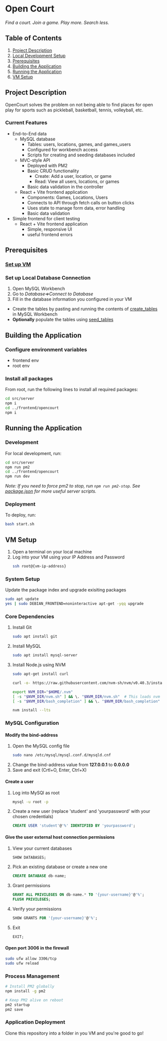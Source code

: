 # Open Court
*Find a court. Join a game. Play more. Search less.*

## Table of Contents
1. [Project Description](#project-description)
1. [Local Development Setup](#local-development-setup)
1. [Prerequisites](#prerequisites)
1. [Building the Application](#building-the-application)
1. [Running the Application](#running-the-application)
1. [VM Setup](#vm-setup)

## Project Description
OpenCourt solves the problem on not being able to find places for open play for sports such as pickleball, basketball, tennis, volleyball, etc.

### Current Features
- End-to-End data
    - MySQL database
        - Tables: users, locations, games, and games_users
        - Configured for workbench access
        - Scripts for creating and seeding databases included
    - MVC-style API
        - Deployed with PM2
        - Basic CRUD functionality
            - Create: Add a user, location, or game
            - Read: View all users, locations, or games
        - Basic data validation in the controller
    - React + Vite frontend application 
        - Components: Games, Locations, Users
        - Connects to API through fetch calls on button clicks
        - Uses state to manage form data, error handling
        - Basic data validation
- Simple frontend for client testing
    - React + Vite frontend application
        - Simple, responsive UI
        - useful frontend errors

## Prerequisites
### [Set up VM](#vm-setup)

### Set up Local Database Connection
1. Open MySQL Workbench
2. Go to *Database=>Connect to Database*
3. Fill in the database information you configured in your VM
- Create the tables by pasting and running the contents of [create_tables](src/database/create_tables.sql) in MySQL Workbench
- **Optionally** populate the tables using [seed_tables](src/database/seed_tables.sql)

## Building the Application
### Configure environment variables
- frontend env
- root env
### Install all packages
From root, run the following lines to install all required packages:
```bash
cd src/server
npm i
cd ../frontend/opencourt
npm i
```
## Running the Application
### Development
For local development, run:
```bash
cd src/server
npm run pm2
cd ../frontend/opencourt
npm run dev
```
*Note: If you need to force pm2 to stop, run `npm run pm2-stop`. See [package.json](/src/server/package.json) for more useful server scripts.*

### Deployment
To deploy, run:
```bash
bash start.sh
```


## VM Setup
1. Open a terminal on your local machine
1. Log into your VM using your IP Address and Password
    ```bash
    ssh root@{vm-ip-address}
    ```
### System Setup
Update the package index and upgrade exisiting packages

```bash
sudo apt update
yes | sudo DEBIAN_FRONTEND=noninteractive apt-get -yqq upgrade
```

### Core Dependencies
1. Install Git
    ```bash
    sudo apt install git
    ```
1. Install MySQL
    ```bash
    sudo apt install mysql-server
    ```
1. Install Node.js using NVM
    ```bash
    sudo apt-get install curl
    ```
    ```bash
    curl -o- https://raw.githubusercontent.com/nvm-sh/nvm/v0.40.3/install.sh | bash
    ```
    ```bash
    export NVM_DIR="$HOME/.nvm"
    [ -s "$NVM_DIR/nvm.sh" ] && \. "$NVM_DIR/nvm.sh"  # This loads nvm
    [ -s "$NVM_DIR/bash_completion" ] && \. "$NVM_DIR/bash_completion"  # This loads nvm bash_completion
    ```
    ```bash
    nvm install --lts
    ```
### MySQL Configuration
#### Modify the bind-address
1. Open the MySQL config file
    ```bash
    sudo nano /etc/mysql/mysql.conf.d/mysqld.cnf
    ```
1. Change the bind-address value from **127.0.0.1**
 to **0.0.0.0**
1. Save and exit (Crtl+O, Enter, Ctrl+X)
#### Create a user
1. Log into MySQl as root
    ```bash
    mysql -u root -p
    ```
1. Create a new user (replace 'student' and 'yourpassword' with your chosen credentials)
    ```sql
    CREATE USER 'student'@'%' IDENTIFIED BY 'yourpassword';
    ```
#### Give the user external host connection permissions
1. View your current databases
    ``` sql
    SHOW DATABASES;
    ```
1. Pick an existing database or create a new one
    ```sql
    CREATE DATABASE db-name;
    ```
1. Grant permissions
    ```sql
    GRANT ALL PRIVILEGES ON db-name.* TO '{your-username}'@'%';
    FLUSH PRIVILEGES;
    ```
1. Verify your permissions
    ```sql
    SHOW GRANTS FOR '{your-username}'@'%';
    ```
1. Exit
    ```sql
    EXIT;
    ```
#### Open port 3006 in the firewall
```bash
sudo ufw allow 3306/tcp
sudo ufw reload
```
### Process Management
```bash
# Install PM2 globally
npm install -g pm2

# Keep PM2 alive on reboot
pm2 startup
pm2 save
```
### Application Deployment
Clone this repository into a folder in you VM and you're good to go!
